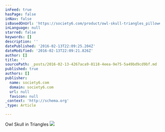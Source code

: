 ```yaml
---
inFeed: true
hasPage: false
inNav: false
isBasedOnUrl: 'https://society6.com/product/owl-skull-triangles_pillow#25=193&18=126'
inLanguage: null
starred: false
keywords: []
description: ''
datePublished: '2016-02-13T22:09:25.204Z'
dateModified: '2016-02-13T22:09:21.826Z'
author: []
title: ''
sourcePath: _posts/2016-02-13-4267aca9-8118-4eea-9e75-5a49bd9cd9bf.md
published: true
authors: []
publisher:
  name: society6.com
  domain: society6.com
  url: null
  favicon: null
_context: 'http://schema.org'
_type: Article

---
```

Owl Skull in Triangles
![](https://s3-us-west-2.amazonaws.com/the-grid-img/p/7e7507eb0e7cf3119c3c00890a8f9eca10592988.jpg)